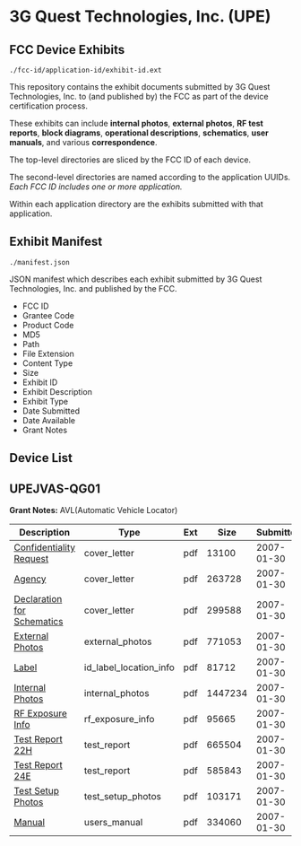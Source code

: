 # 3G Quest Technologies, Inc. (UPE)
## FCC Device Exhibits

```
./fcc-id/application-id/exhibit-id.ext
```

This repository contains the exhibit documents submitted by 3G Quest Technologies, Inc. to (and published by) the FCC as part of the device certification process.

These exhibits can include **internal photos**, **external photos**, **RF test reports**, **block diagrams**, **operational descriptions**, **schematics**, **user manuals**, and various **correspondence**.

The top-level directories are sliced by the FCC ID of each device.

The second-level directories are named according to the application UUIDs. *Each FCC ID includes one or more application.*

Within each application directory are the exhibits submitted with that application. 

## Exhibit Manifest

```
./manifest.json
```

JSON manifest which describes each exhibit submitted by 3G Quest Technologies, Inc. and published by the FCC.

- FCC ID
- Grantee Code
- Product Code
- MD5
- Path
- File Extension
- Content Type
- Size
- Exhibit ID
- Exhibit Description
- Exhibit Type
- Date Submitted
- Date Available
- Grant Notes

## Device List
## UPEJVAS-QG01
**Grant Notes:** AVL(Automatic Vehicle Locator)

| Description | Type | Ext | Size | Submitted | Available |
| ----------- | ---- | --- | ---- | --------- | --------- |
| [Confidentiality Request](UPEJVAS-QG01/c8d87f55ed052e0e84fc22415c91fe1e/752824.pdf) | cover_letter | pdf | 13100 | 2007-01-30 | 2007-01-30 |
| [Agency](UPEJVAS-QG01/c8d87f55ed052e0e84fc22415c91fe1e/752825.pdf) | cover_letter | pdf | 263728 | 2007-01-30 | 2007-01-30 |
| [Declaration for Schematics](UPEJVAS-QG01/c8d87f55ed052e0e84fc22415c91fe1e/752826.pdf) | cover_letter | pdf | 299588 | 2007-01-30 | 2007-01-30 |
| [External Photos](UPEJVAS-QG01/c8d87f55ed052e0e84fc22415c91fe1e/752801.pdf) | external_photos | pdf | 771053 | 2007-01-30 | 2007-01-30 |
| [Label](UPEJVAS-QG01/c8d87f55ed052e0e84fc22415c91fe1e/752802.pdf) | id_label_location_info | pdf | 81712 | 2007-01-30 | 2007-01-30 |
| [Internal Photos](UPEJVAS-QG01/c8d87f55ed052e0e84fc22415c91fe1e/752803.pdf) | internal_photos | pdf | 1447234 | 2007-01-30 | 2007-01-30 |
| [RF Exposure Info](UPEJVAS-QG01/c8d87f55ed052e0e84fc22415c91fe1e/752812.pdf) | rf_exposure_info | pdf | 95665 | 2007-01-30 | 2007-01-30 |
| [Test Report 22H](UPEJVAS-QG01/c8d87f55ed052e0e84fc22415c91fe1e/752807.pdf) | test_report | pdf | 665504 | 2007-01-30 | 2007-01-30 |
| [Test Report 24E](UPEJVAS-QG01/c8d87f55ed052e0e84fc22415c91fe1e/752808.pdf) | test_report | pdf | 585843 | 2007-01-30 | 2007-01-30 |
| [Test Setup Photos](UPEJVAS-QG01/c8d87f55ed052e0e84fc22415c91fe1e/752809.pdf) | test_setup_photos | pdf | 103171 | 2007-01-30 | 2007-01-30 |
| [Manual](UPEJVAS-QG01/c8d87f55ed052e0e84fc22415c91fe1e/752810.pdf) | users_manual | pdf | 334060 | 2007-01-30 | 2007-01-30 |
